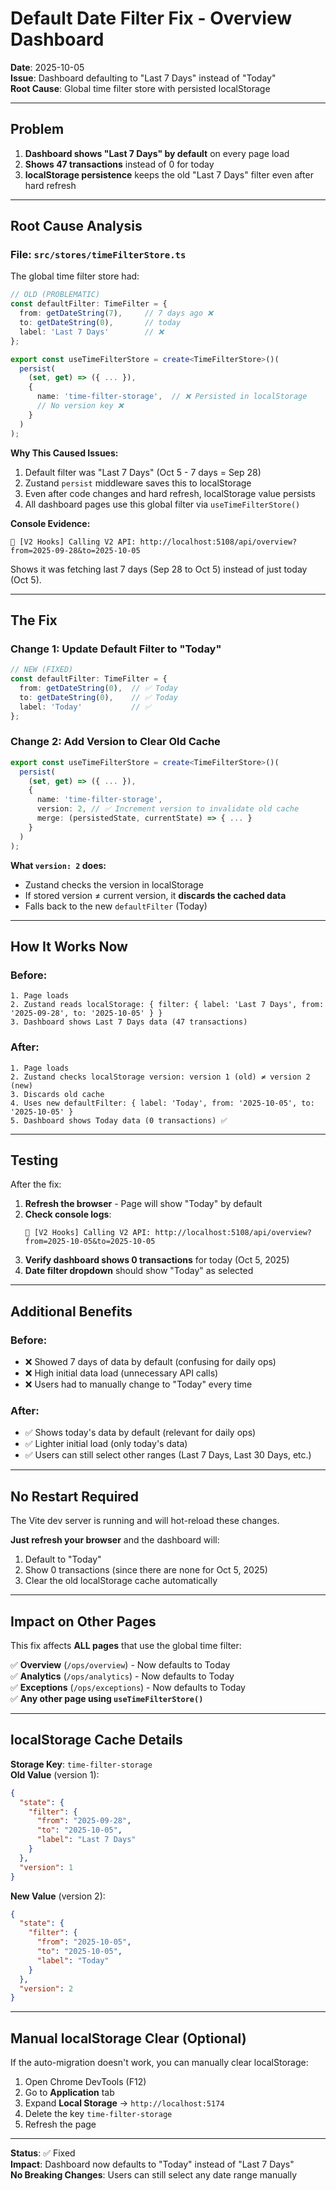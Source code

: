 # Default Date Filter Fix - Overview Dashboard

**Date**: 2025-10-05  
**Issue**: Dashboard defaulting to "Last 7 Days" instead of "Today"  
**Root Cause**: Global time filter store with persisted localStorage

---

## Problem

1. **Dashboard shows "Last 7 Days" by default** on every page load
2. **Shows 47 transactions** instead of 0 for today
3. **localStorage persistence** keeps the old "Last 7 Days" filter even after hard refresh

---

## Root Cause Analysis

### File: `src/stores/timeFilterStore.ts`

The global time filter store had:

```typescript
// OLD (PROBLEMATIC)
const defaultFilter: TimeFilter = {
  from: getDateString(7),     // 7 days ago ❌
  to: getDateString(0),       // today
  label: 'Last 7 Days'        // ❌
};

export const useTimeFilterStore = create<TimeFilterStore>()(
  persist(
    (set, get) => ({ ... }),
    {
      name: 'time-filter-storage',  // ❌ Persisted in localStorage
      // No version key ❌
    }
  )
);
```

**Why This Caused Issues:**

1. Default filter was "Last 7 Days" (Oct 5 - 7 days = Sep 28)
2. Zustand `persist` middleware saves this to localStorage
3. Even after code changes and hard refresh, localStorage value persists
4. All dashboard pages use this global filter via `useTimeFilterStore()`

**Console Evidence:**
```
📡 [V2 Hooks] Calling V2 API: http://localhost:5108/api/overview?from=2025-09-28&to=2025-10-05
```

Shows it was fetching last 7 days (Sep 28 to Oct 5) instead of just today (Oct 5).

---

## The Fix

### Change 1: Update Default Filter to "Today"

```typescript
// NEW (FIXED)
const defaultFilter: TimeFilter = {
  from: getDateString(0),  // ✅ Today
  to: getDateString(0),    // ✅ Today
  label: 'Today'           // ✅
};
```

### Change 2: Add Version to Clear Old Cache

```typescript
export const useTimeFilterStore = create<TimeFilterStore>()(
  persist(
    (set, get) => ({ ... }),
    {
      name: 'time-filter-storage',
      version: 2, // ✅ Increment version to invalidate old cache
      merge: (persistedState, currentState) => { ... }
    }
  )
);
```

**What `version: 2` does:**
- Zustand checks the version in localStorage
- If stored version ≠ current version, it **discards the cached data**
- Falls back to the new `defaultFilter` (Today)

---

## How It Works Now

### Before:
```
1. Page loads
2. Zustand reads localStorage: { filter: { label: 'Last 7 Days', from: '2025-09-28', to: '2025-10-05' } }
3. Dashboard shows Last 7 Days data (47 transactions)
```

### After:
```
1. Page loads
2. Zustand checks localStorage version: version 1 (old) ≠ version 2 (new)
3. Discards old cache
4. Uses new defaultFilter: { label: 'Today', from: '2025-10-05', to: '2025-10-05' }
5. Dashboard shows Today data (0 transactions) ✅
```

---

## Testing

After the fix:

1. **Refresh the browser** - Page will show "Today" by default
2. **Check console logs**:
   ```
   📡 [V2 Hooks] Calling V2 API: http://localhost:5108/api/overview?from=2025-10-05&to=2025-10-05
   ```
3. **Verify dashboard shows 0 transactions** for today (Oct 5, 2025)
4. **Date filter dropdown** should show "Today" as selected

---

## Additional Benefits

### Before:
- ❌ Showed 7 days of data by default (confusing for daily ops)
- ❌ High initial data load (unnecessary API calls)
- ❌ Users had to manually change to "Today" every time

### After:
- ✅ Shows today's data by default (relevant for daily ops)
- ✅ Lighter initial load (only today's data)
- ✅ Users can still select other ranges (Last 7 Days, Last 30 Days, etc.)

---

## No Restart Required

The Vite dev server is running and will hot-reload these changes.

**Just refresh your browser** and the dashboard will:
1. Default to "Today"
2. Show 0 transactions (since there are none for Oct 5, 2025)
3. Clear the old localStorage cache automatically

---

## Impact on Other Pages

This fix affects **ALL pages** that use the global time filter:

✅ **Overview** (`/ops/overview`) - Now defaults to Today  
✅ **Analytics** (`/ops/analytics`) - Now defaults to Today  
✅ **Exceptions** (`/ops/exceptions`) - Now defaults to Today  
✅ **Any other page using `useTimeFilterStore()`**

---

## localStorage Cache Details

**Storage Key**: `time-filter-storage`  
**Old Value** (version 1):
```json
{
  "state": {
    "filter": {
      "from": "2025-09-28",
      "to": "2025-10-05",
      "label": "Last 7 Days"
    }
  },
  "version": 1
}
```

**New Value** (version 2):
```json
{
  "state": {
    "filter": {
      "from": "2025-10-05",
      "to": "2025-10-05",
      "label": "Today"
    }
  },
  "version": 2
}
```

---

## Manual localStorage Clear (Optional)

If the auto-migration doesn't work, you can manually clear localStorage:

1. Open Chrome DevTools (F12)
2. Go to **Application** tab
3. Expand **Local Storage** → `http://localhost:5174`
4. Delete the key `time-filter-storage`
5. Refresh the page

---

**Status**: ✅ Fixed  
**Impact**: Dashboard now defaults to "Today" instead of "Last 7 Days"  
**No Breaking Changes**: Users can still select any date range manually

